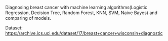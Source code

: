 Diagnosing breast cancer with machine learning algorithms(Logistic Regression, Decision Tree, Random Forest, KNN, SVM, Naive Bayes) and comparing of models.

Dataset: https://archive.ics.uci.edu/dataset/17/breast+cancer+wisconsin+diagnostic
